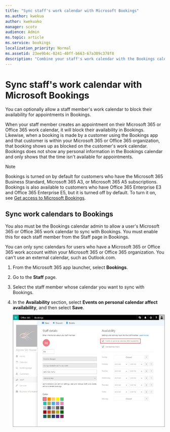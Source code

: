```yaml
---
title: "Sync staff's work calendar with Microsoft Bookings"
ms.author: kwekua
author: kwekuako
manager: scotv
audience: Admin
ms.topic: article
ms.service: bookings
localization_priority: Normal
ms.assetid: 23ee9b4c-0241-40ff-b663-67a309c378f8
description: "Combine your staff's work calendar with the Bookings calendar so that customers can schedule bookings around personal and professional commitments."
---
```


# Sync staff's work calendar with Microsoft Bookings

You can optionally allow a staff member's work calendar to block their availability for appointments in Bookings.

When your staff member creates an appointment on their Microsoft 365 or Office 365 work calendar, it will block their availability in Bookings. Likewise, when a booking is made by a customer using the Bookings app and that customer is within your Microsoft 365 or Office 365 organization, that booking shows up as blocked on the customer's work calendar. Bookings does not show any personal information in the Bookings calendar and only shows that the time isn't available for appointments.

> [!NOTE]
> Bookings is turned on by default for customers who have the Microsoft 365 Business Standard, Microsoft 365 A3, or Microsoft 365 A5 subscriptions. Bookings is also available to customers who have Office 365 Enterprise E3 and Office 365 Enterprise E5, but it is turned off by default. To turn it on, see [Get access to Microsoft Bookings](get-access.md).

## Sync work calendars to Bookings

You also must be the Bookings calendar admin to allow a user's Microsoft 365 or Office 365 work calendar to sync with Bookings. You must enable this for each staff member from the Staff page in Bookings.

You can only sync calendars for users who have a Microsoft 365 or Office 365 work account within your Microsoft 365 or Office 365 organization. You can't use an external calendar, such as Outlook.com.

1. From the Microsoft 365 app launcher, select **Bookings**.

1. Go to the **Staff** page.

1. Select the staff member whose calendar you want to sync with Bookings.

1. In the **Availability** section, select **Events on personal calendar affect availability**, and then select **Save**.

   ![Image of Bookings staff page with availability setting highlighted](../media/bookings-staff-availability.png)
